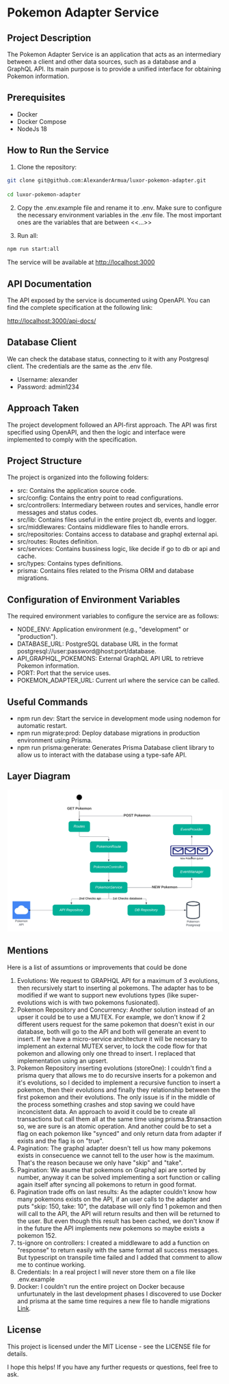 # Pokemon Adapter Service

## Project Description

The Pokemon Adapter Service is an application that acts as an intermediary between a client and other data sources, such as a database and a GraphQL API. Its main purpose is to provide a unified interface for obtaining Pokemon information.

## Prerequisites

- Docker
- Docker Compose
- NodeJs 18

## How to Run the Service

1. Clone the repository:

```bash
git clone git@github.com:AlexanderArmua/luxor-pokemon-adapter.git

cd luxor-pokemon-adapter
```

2. Copy the .env.example file and rename it to .env. Make sure to configure the necessary environment variables in the .env file. The most important ones are the variables that are between <<...>>

3. Run all:
```bash
npm run start:all
```

The service will be available at [http://localhost:3000](http://localhost:3000)

## API Documentation

The API exposed by the service is documented using OpenAPI. You can find the complete specification at the following link:

[http://localhost:3000/api-docs/](http://localhost:3000/api-docs/)

## Database Client
We can check the database status, connecting to it with any Postgresql client. The credentials are the same as the .env file.
- Username: alexander
- Password: admin1234

## Approach Taken

The project development followed an API-first approach. The API was first specified using OpenAPI, and then the logic and interface were implemented to comply with the specification.

## Project Structure

The project is organized into the following folders:

- src: Contains the application source code.
- src/config: Contains the entry point to read configurations.
- src/controllers: Intermediary between routes and services, handle error messages and status codes.
- src/lib: Contains files useful in the entire project db, events and logger.
- src/middlewares: Contains middleware files to handle errors.
- src/repositories: Contains access to database and graphql external api.
- src/routes: Routes definition.
- src/services: Contains bussiness logic, like decide if go to db or api and cache.
- src/types: Contains types definitions.
- prisma: Contains files related to the Prisma ORM and database migrations.

## Configuration of Environment Variables

The required environment variables to configure the service are as follows:

- NODE_ENV: Application environment (e.g., "development" or "production").
- DATABASE_URL: PostgreSQL database URL in the format postgresql://user:password@host:port/database.
- API_GRAPHQL_POKEMONS: External GraphQL API URL to retrieve Pokemon information.
- PORT: Port that the service uses.
- POKEMON_ADAPTER_URL: Current url where the service can be called.

## Useful Commands

- npm run dev: Start the service in development mode using nodemon for automatic restart.
- npm run migrate:prod: Deploy database migrations in production environment using Prisma.
- npm run prisma:generate: Generates Prisma Database client library to allow us to interact with the database using a type-safe API.

## Layer Diagram
![Luxor Pokemon Adapter Layer Diagram](./Pokemon%20Luxor%20Adapter.png)

## Mentions
Here is a list of assumtions or improvements that could be done
1. Evolutions: We request to GRAPHQL API for a maximum of 3 evolutions, then recursively start to inserting al pokemons. The adapter has to be modified if we want to support new evolutions types (like super-evolutions wich is with two pokemons fusionated).
2. Pokemon Repository and Concurrency: Another solution instead of an upser it could be to use a MUTEX. For example, we don't know if 2 different users request for the same pokemon that doesn't exist in our database, both will go to the API and both will generate an event to insert. If we have a micro-service architecture it will be necesary to implement an external MUTEX server, to lock the code flow for that pokemon and allowing only one thread to insert. I replaced that implementation using an upsert.
3. Pokemon Repository inserting evolutions (storeOne): I couldn't find a prisma query that allows me to do recursive inserts for a pokemon and it's evolutions, so I decided to implement a recursive function to insert a pokemon, then their evolutions and finally they relationship between the first pokemon and their evolutions. The only issue is if in the middle of the process something crashes and stop saving we could have inconcistent data. An approach to avoid it could be to create all transactions but call them all at the same time using prisma.$transaction so, we are sure is an atomic operation. And another could be to set a flag on each pokemon like "synced" and only return data from adapter if exists and the flag is on "true".
4. Pagination: The graphql adapter doesn't tell us how many pokemons exists in consecuence we cannot tell to the user how is the maximum. That's the reason because we only have "skip" and "take".
5. Pagination: We asume that pokemons on Graphql api are sorted by number, anyway it can be solved implementing a sort function or calling again itself after syncing all pokemons to return in good format.
6. Pagination trade offs on last results: As the adapter couldn't know how many pokemons exists on the API, if an user calls to the adapter and puts "skip: 150, take: 10", the database will only find 1 pokemon and then will call to the API, the API will return results and then will be returned to the user. But even though this result has been cached, we don't know if in the future the API implements new pokemons so maybe exists a pokemon 152.
7. ts-ignore on controllers: I created a middleware to add a function on "response" to return easily with the same format all success messages. But typescript on transpile time failed and I added that comment to allow me to continue working.
8. Credentials: In a real project I will never store them on a file like .env.example
9. Docker: I couldn't run the entire project on Docker because unfurtunately in the last development phases I discovered to use Docker and prisma at the same time requires a new file to handle migrations [Link](https://stackoverflow.com/questions/66646432/how-do-i-run-prisma-migrations-in-a-dockerized-graphql-postgres-setup). 

## License
This project is licensed under the MIT License - see the LICENSE file for details.


I hope this helps! If you have any further requests or questions, feel free to ask.

